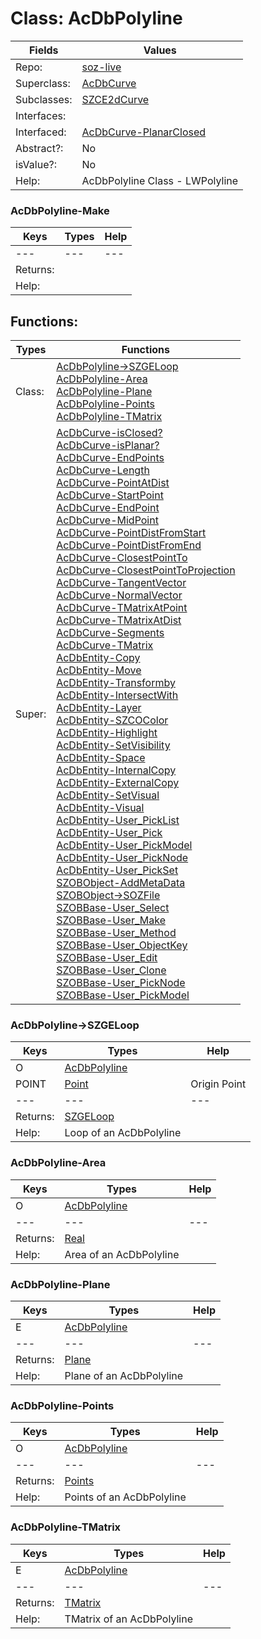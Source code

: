 
# Class:	AcDbPolyline

| Fields | Values |
| --------- | --------- |
| Repo: | [soz-live](/repos/soz-live.html) |
| Superclass: | [AcDbCurve](AcDbCurve.html) |
| Subclasses: | [SZCE2dCurve](SZCE2dCurve.html) |
| Interfaces: |  |
| Interfaced: | [AcDbCurve-PlanarClosed](AcDbCurve-PlanarClosed.html) |
| Abstract?: | No |
| isValue?: | No |
| Help: | AcDbPolyline Class - LWPolyline |

### AcDbPolyline-Make

| Keys | Types | Help |
| --------- | --------- | --------- |
| --- | --- | --- |
| Returns: |  |
| Help: |  |


## Functions:

| Types | Functions |
| --------- | --------- |
| Class: | [AcDbPolyline->SZGELoop](#AcDbPolyline->SZGELoop) <br> [AcDbPolyline-Area](#AcDbPolyline-Area) <br> [AcDbPolyline-Plane](#AcDbPolyline-Plane) <br> [AcDbPolyline-Points](#AcDbPolyline-Points) <br> [AcDbPolyline-TMatrix](#AcDbPolyline-TMatrix) |
| Super: | [AcDbCurve-isClosed?](AcDbCurve.html) <br> [AcDbCurve-isPlanar?](AcDbCurve.html) <br> [AcDbCurve-EndPoints](AcDbCurve.html) <br> [AcDbCurve-Length](AcDbCurve.html) <br> [AcDbCurve-PointAtDist](AcDbCurve.html) <br> [AcDbCurve-StartPoint](AcDbCurve.html) <br> [AcDbCurve-EndPoint](AcDbCurve.html) <br> [AcDbCurve-MidPoint](AcDbCurve.html) <br> [AcDbCurve-PointDistFromStart](AcDbCurve.html) <br> [AcDbCurve-PointDistFromEnd](AcDbCurve.html) <br> [AcDbCurve-ClosestPointTo](AcDbCurve.html) <br> [AcDbCurve-ClosestPointToProjection](AcDbCurve.html) <br> [AcDbCurve-TangentVector](AcDbCurve.html) <br> [AcDbCurve-NormalVector](AcDbCurve.html) <br> [AcDbCurve-TMatrixAtPoint](AcDbCurve.html) <br> [AcDbCurve-TMatrixAtDist](AcDbCurve.html) <br> [AcDbCurve-Segments](AcDbCurve.html) <br> [AcDbCurve-TMatrix](AcDbCurve.html) <br> [AcDbEntity-Copy](AcDbEntity.html) <br> [AcDbEntity-Move](AcDbEntity.html) <br> [AcDbEntity-Transformby](AcDbEntity.html) <br> [AcDbEntity-IntersectWith](AcDbEntity.html) <br> [AcDbEntity-Layer](AcDbEntity.html) <br> [AcDbEntity-SZCOColor](AcDbEntity.html) <br> [AcDbEntity-Highlight](AcDbEntity.html) <br> [AcDbEntity-SetVisibility](AcDbEntity.html) <br> [AcDbEntity-Space](AcDbEntity.html) <br> [AcDbEntity-InternalCopy](AcDbEntity.html) <br> [AcDbEntity-ExternalCopy](AcDbEntity.html) <br> [AcDbEntity-SetVisual](AcDbEntity.html) <br> [AcDbEntity-Visual](AcDbEntity.html) <br> [AcDbEntity-User_PickList](AcDbEntity.html) <br> [AcDbEntity-User_Pick](AcDbEntity.html) <br> [AcDbEntity-User_PickModel](AcDbEntity.html) <br> [AcDbEntity-User_PickNode](AcDbEntity.html) <br> [AcDbEntity-User_PickSet](AcDbEntity.html) <br> [SZOBObject-AddMetaData](SZOBObject.html) <br> [SZOBObject->SOZFile](SZOBObject.html) <br> [SZOBBase-User_Select](SZOBBase.html) <br> [SZOBBase-User_Make](SZOBBase.html) <br> [SZOBBase-User_Method](SZOBBase.html) <br> [SZOBBase-User_ObjectKey](SZOBBase.html) <br> [SZOBBase-User_Edit](SZOBBase.html) <br> [SZOBBase-User_Clone](SZOBBase.html) <br> [SZOBBase-User_PickNode](SZOBBase.html) <br> [SZOBBase-User_PickModel](SZOBBase.html) |


### AcDbPolyline->SZGELoop

| Keys | Types | Help |
| --------- | --------- | --------- |
| O | [AcDbPolyline](AcDbPolyline.html) |  |
| POINT | [Point](Point.html) | Origin Point |
| --- | --- | --- |
| Returns: | [SZGELoop](SZGELoop.html) |
| Help: | Loop of an AcDbPolyline |

### AcDbPolyline-Area

| Keys | Types | Help |
| --------- | --------- | --------- |
| O | [AcDbPolyline](AcDbPolyline.html) |  |
| --- | --- | --- |
| Returns: | [Real](Real.html) |
| Help: | Area of an AcDbPolyline |

### AcDbPolyline-Plane

| Keys | Types | Help |
| --------- | --------- | --------- |
| E | [AcDbPolyline](AcDbPolyline.html) |  |
| --- | --- | --- |
| Returns: | [Plane](Plane.html) |
| Help: | Plane of an AcDbPolyline |

### AcDbPolyline-Points

| Keys | Types | Help |
| --------- | --------- | --------- |
| O | [AcDbPolyline](AcDbPolyline.html) |  |
| --- | --- | --- |
| Returns: | [Points](Points.html) |
| Help: | Points of an AcDbPolyline |

### AcDbPolyline-TMatrix

| Keys | Types | Help |
| --------- | --------- | --------- |
| E | [AcDbPolyline](AcDbPolyline.html) |  |
| --- | --- | --- |
| Returns: | [TMatrix](TMatrix.html) |
| Help: | TMatrix of an AcDbPolyline |

